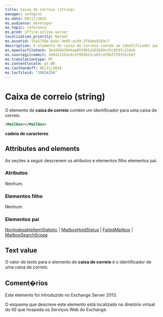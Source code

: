 ```yaml
---
title: Caixa de correio (string)
manager: sethgros
ms.date: 09/17/2015
ms.audience: Developer
ms.topic: reference
ms.prod: office-online-server
localization_priority: Normal
ms.assetid: 15a1758e-6a5c-4e85-acb9-374abe81b9c7
description: O elemento de caixa de correio contém um identificador para uma caixa de correio.
ms.openlocfilehash: 3bdddd43944aa85f065a162b09cd3c8fdfc21da6
ms.sourcegitcommit: 34041125dc8c5f993b21cebfc4f8b72f0fd2cb6f
ms.translationtype: MT
ms.contentlocale: pt-BR
ms.lasthandoff: 06/11/2018
ms.locfileid: "19824256"
---
```

# <a name="mailbox-string"></a>Caixa de correio (string)

O elemento de **caixa de correio** contém um identificador para uma caixa de correio. 
  
```XML
<Mailbox></Mailbox>
```

**cadeia de caracteres**

## <a name="attributes-and-elements"></a>Attributes and elements

As seções a seguir descrevem os atributos e elementos filho elementos pai.
  
### <a name="attributes"></a>Atributos

Nenhum.
  
### <a name="child-elements"></a>Elementos filho

Nenhum.
  
### <a name="parent-elements"></a>Elementos pai

[NonIndexableItemStatistic](nonindexableitemstatistic.md) | [MailboxHoldStatus](mailboxholdstatus.md) | [FailedMailbox](failedmailbox.md) | [MailboxSearchScope](mailboxsearchscope.md)
  
## <a name="text-value"></a>Text value

O valor de texto para o elemento de **caixa de correio** é o identificador de uma caixa de correio. 
  
## <a name="remarks"></a>Coment�rios

Este elemento foi introduzido no Exchange Server 2013.
  
O esquema que descreve este elemento está localizado no diretório virtual do IIS que hospeda os Serviços Web do Exchange.
  

